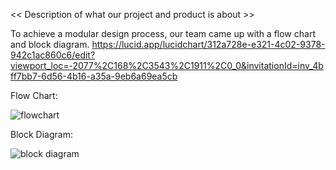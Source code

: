 << Description of what our project and product is about >>

To achieve a modular design process, our team came up with a flow chart and block diagram.
https://lucid.app/lucidchart/312a728e-e321-4c02-9378-942c1ac860c6/edit?viewport_loc=-2077%2C168%2C3543%2C1911%2C0_0&invitationId=inv_4bff7bb7-6d56-4b16-a35a-9eb6a69ea5cb

Flow Chart:

![flowchart](https://github.com/CodeXTF2/INF2004-Embedded-Systems/blob/main/flowchart.JPG)

Block Diagram:

![block diagram](https://github.com/CodeXTF2/INF2004-Embedded-Systems/blob/main/Block%20Diagram.JPG)

